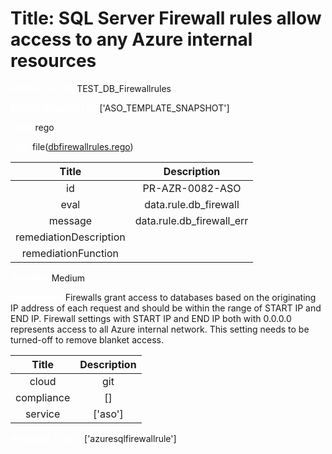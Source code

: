 



# Title: SQL Server Firewall rules allow access to any Azure internal resources


***<font color="white">Master Test Id:</font>*** TEST_DB_Firewallrules

***<font color="white">Master Snapshot Id:</font>*** ['ASO_TEMPLATE_SNAPSHOT']

***<font color="white">type:</font>*** rego

***<font color="white">rule:</font>*** file([dbfirewallrules.rego])  
  
  
  
  

|Title|Description|
| :---: | :---: |
|id|PR-AZR-0082-ASO|
|eval|data.rule.db_firewall|
|message|data.rule.db_firewall_err|
|remediationDescription||
|remediationFunction||


***<font color="white">Severity:</font>*** Medium

***<font color="white">Description:</font>*** Firewalls grant access to databases based on the originating IP address of each request and should be within the range of START IP and END IP. Firewall settings with START IP and END IP both with 0.0.0.0 represents access to all Azure internal network. This setting needs to be turned-off to remove blanket access.  
  
  

|Title|Description|
| :---: | :---: |
|cloud|git|
|compliance|[]|
|service|['aso']|


***<font color="white">Resource Types:</font>*** ['azuresqlfirewallrule']


[dbfirewallrules.rego]: https://github.com/prancer-io/prancer-compliance-test/tree/master/azure/aso/dbfirewallrules.rego
